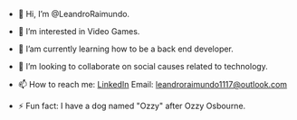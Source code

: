 - 👋 Hi, I’m @LeandroRaimundo.
  
- 👀 I’m interested in Video Games.
  
- 🌱 I’am currently learning how to be a back end developer.
  
- 💞️ I’m looking to collaborate on social causes related to technology.
  
- 📫 How to reach me:
    <a href = "https://www.linkedin.com/in/leandro-r-silva-a55552353/">LinkedIn</a>
    Email: leandroraimundo1117@outlook.com

- ⚡ Fun fact: I have a dog named "Ozzy" after Ozzy Osbourne.

<!---
LeandroRaimundo/LeandroRaimundo is a ✨ special ✨ repository because its `README.md` (this file) appears on your GitHub profile.
You can click the Preview link to take a look at your changes.
--->
